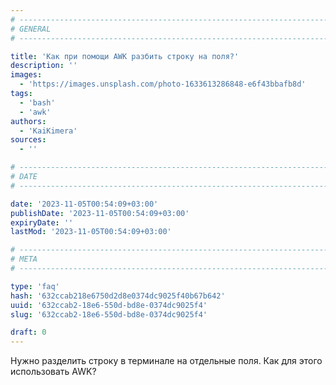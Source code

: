 ```yaml
---
# -------------------------------------------------------------------------------------------------------------------- #
# GENERAL
# -------------------------------------------------------------------------------------------------------------------- #

title: 'Как при помощи AWK разбить строку на поля?'
description: ''
images:
  - 'https://images.unsplash.com/photo-1633613286848-e6f43bbafb8d'
tags:
  - 'bash'
  - 'awk'
authors:
  - 'KaiKimera'
sources:
  - ''

# -------------------------------------------------------------------------------------------------------------------- #
# DATE
# -------------------------------------------------------------------------------------------------------------------- #

date: '2023-11-05T00:54:09+03:00'
publishDate: '2023-11-05T00:54:09+03:00'
expiryDate: ''
lastMod: '2023-11-05T00:54:09+03:00'

# -------------------------------------------------------------------------------------------------------------------- #
# META
# -------------------------------------------------------------------------------------------------------------------- #

type: 'faq'
hash: '632ccab218e6750d2d8e0374dc9025f40b67b642'
uuid: '632ccab2-18e6-550d-bd8e-0374dc9025f4'
slug: '632ccab2-18e6-550d-bd8e-0374dc9025f4'

draft: 0
---
```


Нужно разделить строку в терминале на отдельные поля. Как для этого использовать AWK?

<!--more-->
